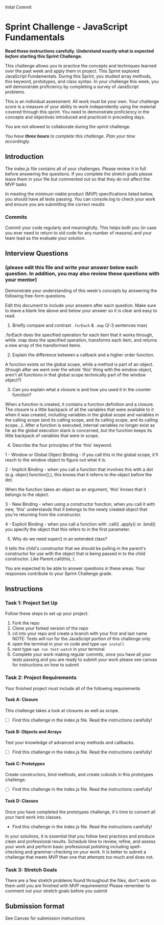 Inital Commit




# Sprint Challenge - JavaScript Fundamentals

**Read these instructions carefully. Understand exactly what is expected _before_ starting this Sprint Challenge.**

This challenge allows you to practice the concepts and techniques learned over the past week and apply them in project. This Sprint explored JavaScript Fundamentals. During this Sprint, you studied array methods, this keyword, prototypes, and class syntax. In your challenge this week, you will demonstrate proficiency by completing a survey of JavaScript problems.

This is an individual assessment. All work must be your own. Your challenge score is a measure of your ability to work independently using the material covered through this sprint. You need to demonstrate proficiency in the concepts and objectives introduced and practiced in preceding days.

You are not allowed to collaborate during the sprint challenge. 

_You have **three hours** to complete this challenge. Plan your time accordingly._


## Introduction

The index.js file contains all of your challenges. Please review it in full before answering the questions. If you complete the stretch goals please leave them in your file but commented out so that they do not affect the MVP tasks 

In meeting the minimum viable product (MVP) specifications listed below, you should have all tests passing. You can console.log to check your work and ensure you are submitting the correct results 

### Commits

Commit your code regularly and meaningfully. This helps both you (in case you ever need to return to old code for any number of reasons) and your team lead as the evaluate your solution.

## Interview Questions
### (please edit this file and write your answer below each question. In addition, you may also review these questions with your mentor)
Demonstrate your understanding of this week's concepts by answering the following free-form questions.

Edit this document to include your answers after each question. Make sure to leave a blank line above and below your answer so it is clear and easy to read.

1. Briefly compare and contrast `.forEach` & `.map` (2-3 sentences max)

.forEach does the specified operation for each item that it works through, while .map does the specified operation, transforms each item, and returns a new array of the transformed items.



2. Explain the difference between a callback and a higher order function.

A function exists on the global scope, while a method is part of an object. (though after we went over the whole 'this' thing with the window object, aren't all functions in that global scope technically part of the window object?)



3. Can you explain what a closure is and how you used it in the counter function? 

When a function is created, it contains a function definition and a closure. The closure is a little backpack of all the variables that were available to it when it was created, including variables in the global scope and variables in the calling scope (and its calling scope, and its calling scope, and its calling scope...). After a function is executed, internal variables no longer exist as far as the global execution stack is concerned, but the function keeps its little backpack of variables that were in scope.



4. Describe the four principles of the 'this' keyword.

1 - Window or Global Object Binding - if you call this in the global scope, it'll reach to the window object to figure out what it is.

2 - Implicit Binding - when you call a function that involves this with a dot (e.g. object.function();), this knows that it referrs to the object before the dot.

When the function takes an object as an argument, 'this' knows that it belongs to the object. 

3 - New Binding - when using a constructor function, when you call it with new, 'this' understands that it belongs to the newly created object that you're returning from the constructor.

4 - Explicit Binding - when you call a function with .call() .apply() or .bind() you specify the object that this refers to in the first parameter.



5. Why do we need super() in an extended class?

It tells the child's constructor that we should be pulling in the parent's constructor for use with the object that is being passed in to the child constructor. Like Parent.call(this, ).




You are expected to be able to answer questions in these areas. Your responses contribute to your Sprint Challenge grade. 

## Instructions

### Task 1: Project Set Up

Follow these steps to set up your project:

1. Fork the repo
2. Clone your forked version of the repo
3. cd into your repo and create a branch with your first and last name
NOTE: Tests will run for the JavaScript portion of this challenge only
4. open the terminal in your vs code and type `npm install`
5. next type `npm run test:watch` in your terminal
6. Complete your work making regular commits, once you have all your tests passing and you are ready to submit your work please see canvas for instructions on how to submit

### Task 2: Project Requirements

Your finished project must include all of the following requirements

#### Task A: Closure

This challenge takes a look at closures as well as scope. 
* [ ] Find this challenge in the index.js file. Read the instructions carefully!

#### Task B: Objects and Arrays

Test your knowledge of advanced array methods and callbacks.
* [ ] Find this challenge in the index.js file. Read the instructions carefully!

#### Task C: Prototypes

Create constructors, bind methods, and create cuboids in this prototypes challenge.
* [ ] Find this challenge in the index.js file. Read the instructions carefully!

#### Task D: Classes

Once you have completed the prototypes challenge, it's time to convert all your hard work into classes.
* Find this challenge in the index.js file. Read the instructions carefully!

In your solutions, it is essential that you follow best practices and produce clean and professional results. Schedule time to review, refine, and assess your work and perform basic professional polishing including spell-checking and grammar-checking on your work. It is better to submit a challenge that meets MVP than one that attempts too much and does not.

### Task 3: Stretch Goals 

There are a few stretch problems found throughout the files, don't work on them until you are finished with MVP requirements! Please remember to comment out your stretch goals before you submit 

## Submission format

See Canvas for submission instructions 

